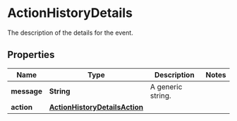 

# ActionHistoryDetails

The description of the details for the event. 

## Properties

| Name | Type | Description | Notes |
|------------ | ------------- | ------------- | -------------|
|**message** | **String** |  A generic string. |  |
|**action** | [**ActionHistoryDetailsAction**](ActionHistoryDetailsAction.md) |  |  |



